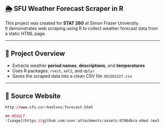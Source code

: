 ## 🌦️ SFU Weather Forecast Scraper in R

This project was created for **STAT 260** at Simon Fraser University.  
It demonstrates web scraping using R to collect weather forecast data from a static HTML page.

---

## 📌 Project Overview

- Extracts weather **period names**, **descriptions**, and **temperatures**
- Uses R packages: `rvest`, `xml2`, and `dplyr`
- Saves the scraped data into a clean CSV file `301592227.csv`

---

## 🔗 Source Website

```r
http://www.sfu.ca/~haoluns/forecast.html

## RESULT
![image](https://github.com/user-attachments/assets/d796dbca-e9ed-4ee3-9701-19bfdb8c76a7)
